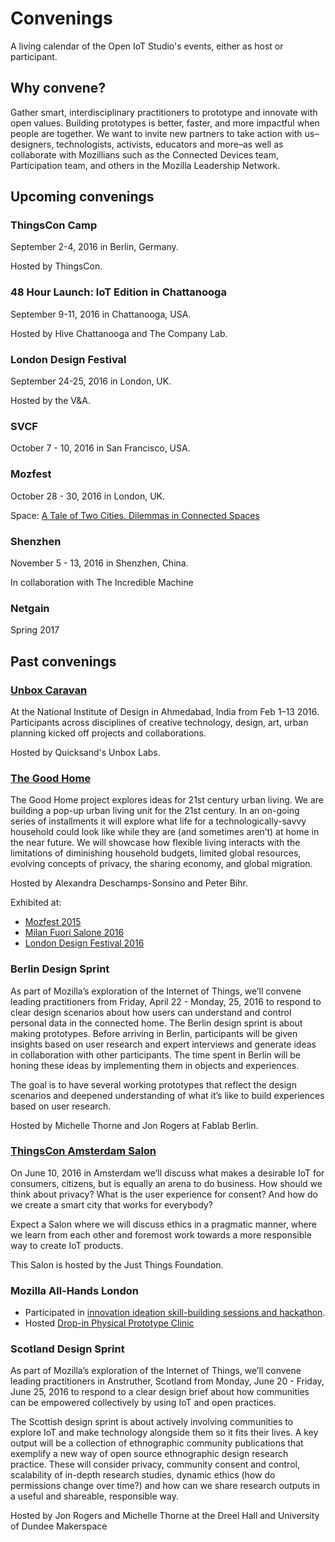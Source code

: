 # Convenings

A living calendar of the Open IoT Studio's events, either as host or participant. 

## Why convene?

Gather smart, interdisciplinary practitioners to prototype and innovate with open values. Building prototypes is better, faster, and more impactful when people are together. We want to invite new partners to take action with us–designers, technologists, activists, educators and more–as well as collaborate with Mozillians such as the Connected Devices team, Participation team, and others in the Mozilla Leadership Network.

## Upcoming convenings

### ThingsCon Camp

September 2-4, 2016 in Berlin, Germany. 

Hosted by ThingsCon. 

### 48 Hour Launch: IoT Edition in Chattanooga

September 9-11, 2016 in Chattanooga, USA.

Hosted by Hive Chattanooga and The Company Lab.

### London Design Festival

September 24-25, 2016 in London, UK.

Hosted by the V&A.

### SVCF

October 7 - 10, 2016 in San Francisco, USA.

### Mozfest

October 28 - 30, 2016 in London, UK.

Space: [A Tale of Two Cities. Dilemmas in Connected Spaces](https://public.etherpad-mozilla.org/p/dilemma)

### Shenzhen

November 5 - 13, 2016 in Shenzhen, China.

In collaboration with The Incredible Machine

### Netgain

Spring 2017

## Past convenings

### [Unbox Caravan](https://medium.com/the-unbox-caravan)

At the National Institute of Design in Ahmedabad, India from Feb 1–13 2016. Participants across disciplines of creative technology, design, art, urban planning kicked off projects and collaborations.

Hosted by Quicksand's Unbox Labs.  

### [The Good Home](http://thegoodhome.org/)

The Good Home project explores ideas for 21st century urban living. We are building a pop-up urban living unit for the 21st century. In an on-going series of installments it will explore what life for a technologically-savvy household could look like while they are (and sometimes aren’t) at home in the near future. We will showcase how flexible living interacts with the limitations of diminishing household budgets, limited global resources, evolving concepts of privacy, the sharing economy, and global migration.

Hosted by Alexandra Deschamps-Sonsino and Peter Bihr. 

Exhibited at: 

* [Mozfest 2015](http://thegoodhome.org/mozfest/)
* [Milan Fuori Salone 2016](http://thegoodhome.org/milan/)
* [London Design Festival 2016](http://thegoodhome.org/ldf-2016/)

### Berlin Design Sprint

As part of Mozilla’s exploration of the Internet of Things, we’ll convene leading practitioners from Friday, April 22 - Monday, 25, 2016 to respond to clear design scenarios about how users can understand and control personal data in the connected home. The Berlin design sprint is about making prototypes. Before arriving in Berlin, participants will be given insights based on user research and expert interviews and generate ideas in collaboration with other participants. The time spent in Berlin will be honing these ideas by implementing them in objects and experiences. 

The goal is to have several working prototypes that reflect the design scenarios and deepened understanding of what it’s like to build experiences based on user research. 

Hosted by Michelle Thorne and Jon Rogers at Fablab Berlin. 

### [ThingsCon Amsterdam Salon](http://www.thingscon.nl/salons/3-salon-dance-like-nobodys-watching/)

On June 10, 2016 in Amsterdam we’ll discuss what makes a desirable IoT for consumers, citizens, but is equally an arena to do business. How should we think about privacy? What is the user experience for consent? And how do we create a smart city that works for everybody?

Expect a Salon where we will discuss ethics in a pragmatic manner, where we learn from each other and foremost work towards a more responsible way to create IoT products.

This Salon is hosted by the Just Things Foundation. 

### Mozilla All-Hands London

* Participated in [innovation ideation skill-building sessions and hackathon](https://mozillalondonallhands2016.sched.org/?s=innovation).
* Hosted [Drop-in Physical Prototype Clinic](https://github.com/MozillaFoundation/MoFoLondon/issues/39)

### Scotland Design Sprint

As part of Mozilla’s exploration of the Internet of Things, we’ll convene leading practitioners in Anstruther, Scotland from Monday, June 20 - Friday, June 25, 2016 to respond to a clear design brief about how communities can be empowered collectively by using IoT and open practices. 

The Scottish design sprint is about actively involving communities to explore IoT and make technology alongside them so it fits their lives. A key output will be a collection of ethnographic community publications that exemplify a new way of open source ethnographic design research practice. These will consider privacy, community consent and control, scalability of in-depth research studies, dynamic ethics (how do permissions change over time?) and how can we share research outputs in a useful and shareable, responsible way. 

Hosted by Jon Rogers and Michelle Thorne at the Dreel Hall and University of Dundee Makerspace

